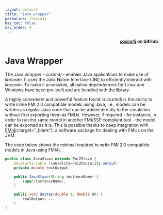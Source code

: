 ```yaml
---
layout: default
title: "java wrapper"
permalink: /cosim4j
has_toc: false
nav_order: 4
---
```

<div style="text-align: right">
    <b>
        <a href="https://github.com/open-simulation-platform/cosim4j">cosim4j</a>
        on GitHub
    </b>
</div>

# Java Wrapper
The Java wrapper - _cosim4j_ - enables Java applications to make use of _libcosim_.
It uses the Java Native Interface (JNI) to efficiently interact with _libcosim_. 
To make it accessible, all native dependencies for Linux and Windows have been pre-built and are bundled with the library.

A highly convenient and powerful feature found in _cosim4j_
is the ability to write inline FMI 2.0 compatible models
using Java, i.e., models can be written as regular Java
code that can be added directly to the simulation without first
exporting them as FMUs. However, if required - for instance,
in order to run the same model in another FMI/SSP compliant
tool - the model can be exported as it is. This is possible thanks
to deep integration with [FMI4j](https://github.com/NTNU-IHB/FMI4j){:target="_blank"}, a software package for
dealing with FMUs on the JVM.
 
The code below shows the minimal required to write FMI 2.0 compatible models in Java using FMI4j.

```java
public class JavaSlave extends Fmi2Slave {
    @ScalarVariable (causality=Fmi2Causality.output)
    private double realOutput;

    public JavaSlave(String instanceName) {
        super(instanceName);
    }

    public void doStep(double t, double dt) {
        realOutput= ...
    }
}
```
